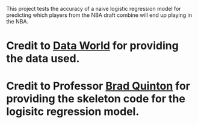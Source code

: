 This project tests the accuracy of a naive logistic regression model for predicting which players from the NBA draft combine will end up playing in the NBA.

# Credit to [Data World](https://data.world/achou/nba-draft-combine-measurements) for providing the data used.
# Credit to Professor [Brad Quinton](https://ece.ubc.ca/brad-quinton/) for providing the skeleton code for the logisitc regression model.
